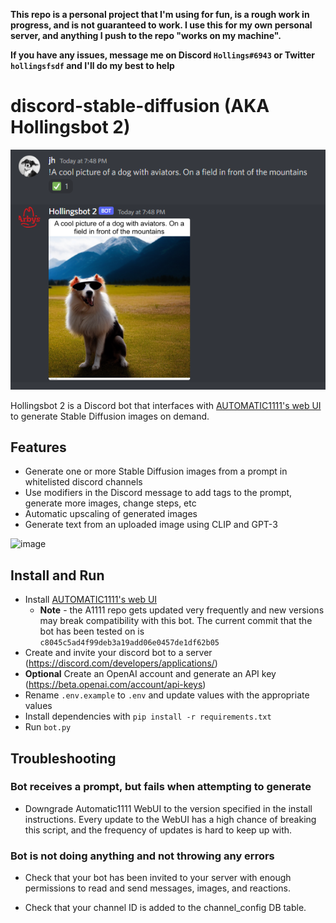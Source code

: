 **This repo is a personal project that I'm using for fun, is a rough work in progress, and is not guaranteed to work. I
use this for my own personal server, and anything I push to the repo "works on my machine".**

**If you have any issues, message me on Discord `Hollings#6943` or Twitter `hollingsfsdf` and I'll do my best to help**

# discord-stable-diffusion (AKA Hollingsbot 2)

![img.png](img.png)

Hollingsbot 2 is a Discord bot that interfaces
with [AUTOMATIC1111's web UI](https://github.com/AUTOMATIC1111/stable-diffusion-webui) to generate Stable Diffusion
images on demand.

## Features

- Generate one or more Stable Diffusion images from a prompt in whitelisted discord channels
- Use modifiers in the Discord message to add tags to the prompt, generate more images, change steps, etc
- Automatic upscaling of generated images
- Generate text from an uploaded image using CLIP and GPT-3

![image](https://user-images.githubusercontent.com/3793509/193608535-2eb98e0f-99fa-4132-8636-71e1aaec4d93.png)

## Install and Run

- Install [AUTOMATIC1111's web UI](https://github.com/AUTOMATIC1111/stable-diffusion-webui)
    - **Note** - the A1111 repo gets updated very frequently and new versions may break compatibility with this bot. The
      current commit that the bot has been tested on is `c8045c5ad4f99deb3a19add06e0457de1df62b05`
- Create and invite your discord bot to a server (https://discord.com/developers/applications/)
- **Optional** Create an OpenAI account and generate an API key (https://beta.openai.com/account/api-keys)
- Rename `.env.example` to `.env` and update values with the appropriate values
- Install dependencies with `pip install -r requirements.txt`
- Run `bot.py`

## Troubleshooting

### **Bot receives a prompt, but fails when attempting to generate**

- Downgrade Automatic1111 WebUI to the version specified in the install instructions. Every update to the WebUI has a
  high chance of breaking this script, and the frequency of updates is hard to keep up with.

### **Bot is not doing anything and not throwing any errors**

- Check that your bot has been invited to your server with enough permissions to read and send messages, images, and
  reactions.

- Check that your channel ID is added to the channel_config DB table.
